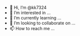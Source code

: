 - 👋 Hi, I’m @kk7324
- 👀 I’m interested in ...
- 🌱 I’m currently learning ...
- 💞️ I’m looking to collaborate on ...
- 📫 How to reach me ...

<!---
kk7324/kk7324 is a ✨ special ✨ repository because its `README.md` (this file) appears on your GitHub profile.
You can click the Preview link to take a look at your changes.



--->
